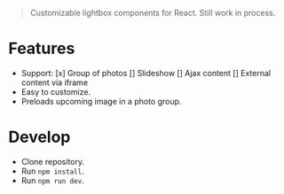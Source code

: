 > Customizable lightbox components for React. Still work in process.

# Features
- Support:
[x] Group of photos
[] Slideshow
[] Ajax content
[] External content via iframe
- Easy to customize.
- Preloads upcoming image in a photo group.

# Develop
- Clone repository.
- Run `npm install`.
- Run `npm run dev`.